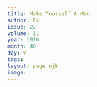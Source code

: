 ```yaml
---
title: Make Yourself A Man
author: Ex
issue: 22
volume: 11
year: 1916
month: 48
day: V
tags:
layout: page.njk
image:
---
```





